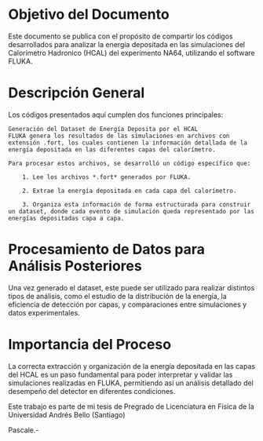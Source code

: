 # Objetivo del Documento

Este documento se publica con el propósito de compartir los códigos desarrollados para analizar la energía depositada en las simulaciones del Calorímetro Hadronico (HCAL) del experimento NA64, utilizando el software FLUKA.

# Descripción General

 Los códigos presentados aquí cumplen dos funciones principales: 

    Generación del Dataset de Energía Deposita por el HCAL
    FLUKA genera los resultados de las simulaciones en archivos con extensión .fort, los cuales contienen la información detallada de la energía depositada en las diferentes capas del calorímetro.

    Para procesar estos archivos, se desarrolló un código específico que:

        1. Lee los archivos *.fort* generados por FLUKA.

        2. Extrae la energía depositada en cada capa del calorímetro.

        3. Organiza esta información de forma estructurada para construir un dataset, donde cada evento de simulación queda representado por las energías depositadas capa a capa.

# Procesamiento de Datos para Análisis Posteriores

Una vez generado el dataset, este puede ser utilizado para realizar distintos tipos de análisis, como el estudio de la distribución de la energía, la eficiencia de detección por capas, y comparaciones entre simulaciones y datos experimentales.

# Importancia del Proceso

La correcta extracción y organización de la energía depositada en las capas del HCAL es un paso fundamental para poder interpretar y validar las simulaciones realizadas en FLUKA, permitiendo así un análisis detallado del desempeño del detector en diferentes condiciones.

Este trabajo es parte de mi tesis de Pregrado de Licenciatura en Física de la Universidad Andrés Bello (Santiago)

Pascale.-
